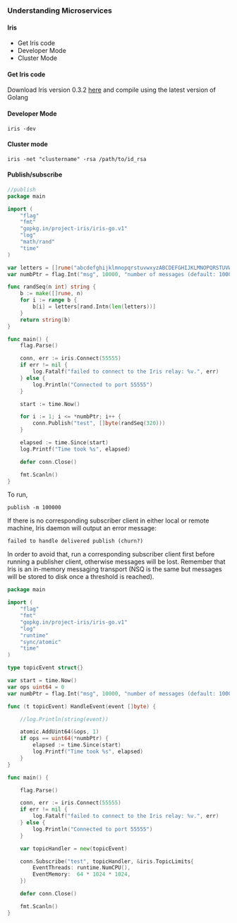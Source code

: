 ### Understanding Microservices

#### Iris

- Get Iris code
- Developer Mode
- Cluster Mode

#### Get Iris code

Download Iris version 0.3.2 [here](https://github.com/project-iris/iris/releases/download/v0.3.2/iris-v0.3.2-linux-amd64) 
and compile using the latest version of Golang

#### Developer Mode

```
iris -dev
```

#### Cluster mode

```
iris -net "clustername" -rsa /path/to/id_rsa
```

#### Publish/subscribe

```go
//publish
package main

import (
	"flag"
	"fmt"
	"gopkg.in/project-iris/iris-go.v1"
	"log"
	"math/rand"
	"time"
)

var letters = []rune("abcdefghijklmnopqrstuvwxyzABCDEFGHIJKLMNOPQRSTUVWXYZ!@#$%^&*()1234567890")
var numbPtr = flag.Int("msg", 10000, "number of messages (default: 10000)")

func randSeq(n int) string {
	b := make([]rune, n)
	for i := range b {
		b[i] = letters[rand.Intn(len(letters))]
	}
	return string(b)
}

func main() {
	flag.Parse()

	conn, err := iris.Connect(55555)
	if err != nil {
		log.Fatalf("failed to connect to the Iris relay: %v.", err)
	} else {
		log.Println("Connected to port 55555")
	}

	start := time.Now()

	for i := 1; i <= *numbPtr; i++ {
		conn.Publish("test", []byte(randSeq(320)))
	}

	elapsed := time.Since(start)
	log.Printf("Time took %s", elapsed)

	defer conn.Close()

	fmt.Scanln()
}
```

To run,

```
publish -m 100000
```

If there is no corresponding subscriber client in either local or remote machine, Iris daemon will output an error 
message:

```
failed to handle delivered publish (churn?)
```

In order to avoid that, run a corresponding subscriber client first before running a publisher client, otherwise
messages will be lost. Remember that Iris is an in-memory messaging transport (NSQ is the same but messages will be
stored to disk once a threshold is reached).

```go
package main

import (
	"flag"
	"fmt"
	"gopkg.in/project-iris/iris-go.v1"
	"log"
	"runtime"
	"sync/atomic"
	"time"
)

type topicEvent struct{}

var start = time.Now()
var ops uint64 = 0
var numbPtr = flag.Int("msg", 10000, "number of messages (default: 10000)")

func (t topicEvent) HandleEvent(event []byte) {

	//log.Println(string(event))

	atomic.AddUint64(&ops, 1)
	if ops == uint64(*numbPtr) {
		elapsed := time.Since(start)
		log.Printf("Time took %s", elapsed)
	}
}

func main() {

	flag.Parse()

	conn, err := iris.Connect(55555)
	if err != nil {
		log.Fatalf("failed to connect to the Iris relay: %v.", err)
	} else {
		log.Println("Connected to port 55555")
	}

	var topicHandler = new(topicEvent)

	conn.Subscribe("test", topicHandler, &iris.TopicLimits{
		EventThreads: runtime.NumCPU(),
		EventMemory:  64 * 1024 * 1024,
	})

	defer conn.Close()

	fmt.Scanln()
}
```

